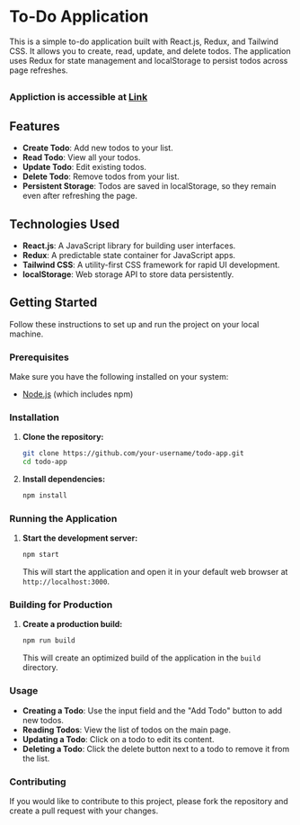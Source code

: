# To-Do Application

This is a simple to-do application built with React.js, Redux, and Tailwind CSS. It allows you to create, read, update, and delete todos. The application uses Redux for state management and localStorage to persist todos across page refreshes.

##

### Appliction is accessible at [Link](https://todo-react-redux-sigma.vercel.app/)

##

## Features

- **Create Todo**: Add new todos to your list.
- **Read Todo**: View all your todos.
- **Update Todo**: Edit existing todos.
- **Delete Todo**: Remove todos from your list.
- **Persistent Storage**: Todos are saved in localStorage, so they remain even after refreshing the page.

## Technologies Used

- **React.js**: A JavaScript library for building user interfaces.
- **Redux**: A predictable state container for JavaScript apps.
- **Tailwind CSS**: A utility-first CSS framework for rapid UI development.
- **localStorage**: Web storage API to store data persistently.

## Getting Started

Follow these instructions to set up and run the project on your local machine.

### Prerequisites

Make sure you have the following installed on your system:

- [Node.js](https://nodejs.org/en/download/) (which includes npm)

### Installation

1. **Clone the repository:**

    ```bash
    git clone https://github.com/your-username/todo-app.git
    cd todo-app
    ```

2. **Install dependencies:**

    ```bash
    npm install
    ```

### Running the Application

1. **Start the development server:**

    ```bash
    npm start
    ```

    This will start the application and open it in your default web browser at `http://localhost:3000`.

### Building for Production

1. **Create a production build:**

    ```bash
    npm run build
    ```

    This will create an optimized build of the application in the `build` directory.


### Usage

- **Creating a Todo**: Use the input field and the "Add Todo" button to add new todos.
- **Reading Todos**: View the list of todos on the main page.
- **Updating a Todo**: Click on a todo to edit its content.
- **Deleting a Todo**: Click the delete button next to a todo to remove it from the list.

### Contributing

If you would like to contribute to this project, please fork the repository and create a pull request with your changes.

